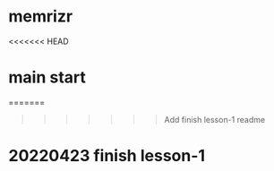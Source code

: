 # memrizr

<<<<<<< HEAD
# main start

=======
>>>>>>> Add finish lesson-1 readme
# 20220423 finish lesson-1